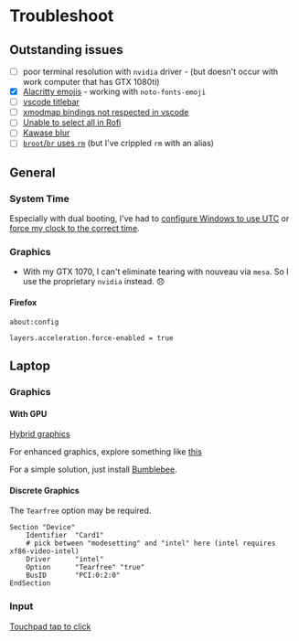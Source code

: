 # Troubleshoot

## Outstanding issues

- [ ] poor terminal resolution with `nvidia` driver - (but doesn't occur with work computer that has GTX 1080ti)
- [x] [Alacritty emojis](https://github.com/jwilm/alacritty/issues/153) - working with `noto-fonts-emoji`
- [ ] [vscode titlebar](https://github.com/microsoft/vscode/issues/43154)
- [ ] [xmodmap bindings not respected in vscode](https://github.com/microsoft/vscode/issues/23991)
- [ ] [Unable to select all in Rofi](https://github.com/davatorium/rofi/issues/666)
- [ ] [Kawase blur](https://github.com/yshui/picom/issues/32)
- [ ] [`broot`/`br` uses `rm`](https://github.com/Canop/broot/issues/136) (but I've crippled `rm` with an alias)

## General

### System Time

Especially with dual booting, I've had to [configure Windows to use UTC](https://wiki.archlinux.org/title/System_time#UTC_in_Microsoft_Windows) or [force my clock to the correct time](https://wiki.archlinux.org/index.php/System_time#Clock_shows_a_value_that_is_neither_UTC_nor_local_time).

### Graphics

- With my GTX 1070, I can't eliminate tearing with nouveau via `mesa`. So I use the proprietary `nvidia` instead. 😞

#### Firefox

`about:config`

```
layers.acceleration.force-enabled = true
```

## Laptop

### Graphics

#### With GPU

[Hybrid graphics](https://wiki.archlinux.org/index.php/Lenovo_ThinkPad_P1#Installation_with_hybrid_graphics)

For enhanced graphics, explore something like [this](https://www.reddit.com/r/linux_gaming/comments/5t8qb3/guide_how_i_fixed_every_problem_i_had_with_nvidia/)

For a simple solution, just install [Bumblebee](https://wiki.archlinux.org/index.php/Bumblebee#Installation).

#### Discrete Graphics

The `Tearfree` option may be required.

```
Section "Device"
	Identifier	"Card1"
	# pick between "modesetting" and "intel" here (intel requires xf86-video-intel)
	Driver		"intel"
	Option		"Tearfree" "true"
	BusID		"PCI:0:2:0"
EndSection
```

### Input

[Touchpad tap to click](https://wiki.archlinux.org/index.php/Libinput#Installation)
